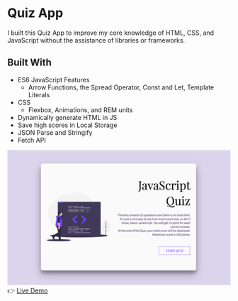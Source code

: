 # Quiz App
I built this Quiz App to improve my core knowledge of HTML, CSS, and JavaScript without the assistance of libraries or frameworks.

## Built With
- ES6 JavaScript Features
  - Arrow Functions, the Spread Operator, Const and Let, Template Literals
- CSS
  -  Flexbox, Animations, and REM units
- Dynamically generate HTML in JS
- Save high scores in Local Storage
- JSON Parse and Stringify
- Fetch API

![](https://raw.githubusercontent.com/YuliyaNY/Quiz_App/master/img/Markdow%20img.png)
:point_right: [Live Demo](https://yuliyany.github.io/Quiz_App/index.html)
